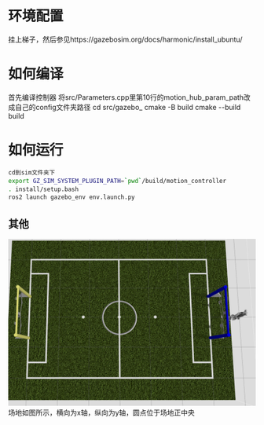 # 环境配置
挂上梯子，然后参见https://gazebosim.org/docs/harmonic/install_ubuntu/

# 如何编译
首先编译控制器
将src/Parameters.cpp里第10行的motion_hub_param_path改成自己的config文件夹路径
cd src/gazebo_
cmake -B build
cmake --build build

# 如何运行
```bash
cd到sim文件夹下
export GZ_SIM_SYSTEM_PLUGIN_PATH=`pwd`/build/motion_controller
. install/setup.bash 
ros2 launch gazebo_env env.launch.py 

```

## 其他
![alt text](<截图 2024-08-29 11-10-01.png>)
场地如图所示，横向为x轴，纵向为y轴，圆点位于场地正中央